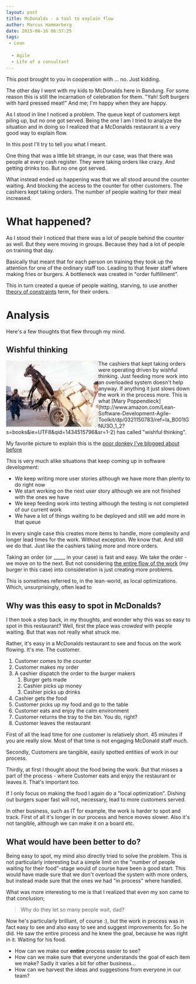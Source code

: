 ```yaml
---
layout: post
title: McDonalds - a tool to explain flow
author: Marcus Hammarberg
date: 2015-06-16 06:57:25
tags:
 - Lean

  - Agile
  - Life of a consultant
---
```


This post brought to you in cooperation with ... no. Just kidding.

The other day I went with my kids to McDonalds here in Bandung. For some reason this is still the incarnation of celebration for them. "Yah! Soft burgers with hard pressed meat!" And me; I'm happy when they are happy.

As I stood in line I noticed a problem. The queue kept of customers kept piling up, but no one got served. Being the one I am I tried to analyze the situation and in doing so I realized that a McDonalds restaurant is a very good way to explain flow.

In this post I'll try to tell you what I meant.

<!-- excerpt-end -->

One thing that was a little bit strange, in our case, was that there was people at every cash register. They were taking orders like crazy. And getting drinks too. But no one got served.

What instead ended up happening was that we all stood around the counter waiting. And blocking the access to the counter for other customers. The cashiers kept taking orders. The number of people waiting for their meal increased.

# What happened?
As I stood their I noticed that there was a lot of people behind the counter as well. But they were moving in groups. Because they had a lot of people on training that day.

Basically that meant that for each person on training they took up the attention for one of the ordinary staff too. Leading to that fewer staff where making fries or burgers. A bottleneck was created in "order fulfillment".

This in turn created a queue of people waiting, starving, to use another [theory of constraints](https://en.wikipedia.org/wiki/Theory_of_constraints) term, for their orders.

# Analysis
Here's a few thoughts that flew through my mind.

## Wishful thinking
<img src="/img/donkey-in-air-cart.jpg" style="float:left" width="50%">
The cashiers that kept taking orders were operating driven by wishful thinking. Just feeding more work into an overloaded system doesn't help anyway. If anything it just slows down the work in the process more. This is what [Mary Poppendieck](http://www.amazon.com/Lean-Software-Development-Agile-Toolkit/dp/0321150783/ref=la_B001IGNU3O_1_2?s=books&ie=UTF8&qid=1434515796&sr=1-2) has called "wishful thinking".

My favorite picture to explain this is the [poor donkey I've blogged about before](http://www.marcusoft.net/2013/03/between-chairs-management-and-thoughts.html)

This is very much alike situations that keep coming up in software development:

* We keep writing more user stories although we have more than plenty to do right now
* We start working on the next user story although we are not finished with the ones we have
* We keep feeding work into testing although the testing is not completed of our current work
* We have a lot of things waiting to be deployed and still we add more in that queue

In every single case this creates more items to handle, more complexity and longer lead times for the work. Without exception. We know that. And still we do that. Just like the cashiers taking more and more orders.

Taking an order (or _____ in your case) is fast and easy. We take the order - we move on to the next. But not considering [the entire flow of the work](http://www.marcusoft.net/2015/05/flow-wip-and-waste.html) (my burger in this case) into consideration is just creating more problems.

This is sometimes referred to, in the lean-world, as local optimizations. Which, unsurprisingly, often lead to

## Why was this easy to spot in McDonalds?
I then took a step back, in my thoughts, and wonder why this was so easy to spot in this restaurant? Well, first the place was *crowded* with people waiting. But that was not really what struck me.

Rather, it's easy in a McDonalds restaurant to see and focus on the work flowing. It's me. The customer.

1. Customer comes to the counter
1. Customer makes my order
1. A cashier dispatch the order to the burger makers
	1. Burger gets made
	1. Cashier picks up money
	1. Cashier picks up drinks
1. Cashier gets the food
1. Customer picks up my food and go to the table
1. Customer eats and enjoy the calm environment
1. Customer returns the tray to the bin. You do, right?
1. Customer leaves the restaurant

First of all the lead time for one customer is relatively short. 45 minutes if you are really slow. Most of that time is not engaging McDonald staff much.

Secondly, Customers are tangible, easily spotted entities of work in our process.

Thirdly, at first I thought about the food being the work. But that misses a part of the process - where Customer eats and enjoy the restaurant or leaves it. That's important too.

If I only focus on making the food I again do a "local optimization". Dishing out burgers super fast will not, necessary, lead to more customers served.

In other business, such as IT for example, the work is harder to spot and track. First of all it's longer in our process and hence moves slower. Also it's not tangible, although we can make it on a board etc.

## What would have been better to do?
Being easy to spot, my mind also directly tried to solve the problem. This is not particularly interesting but a simple limit on the "number of people waiting for their food"-stage would of course have been a good start. This would have made sure that we don't overload the system with more orders, but instead made sure that the ones we had "in process" where handled.

What was more interesting to me is that I realized that even my son came to that conclusion;

<blockquote>Why do they let so many people wait, dad?</blockquote>

Now he's particularly brilliant, of course :), but the work in process was in fact easy to see and also easy to see and suggest improvements for. So he did. He saw the entire process and he knew the goal, because he was right in it. Waiting for his food.

* How can we make our **entire** process easier to see?
* How can we make sure that everyone understands the goal of each item we make? Sadly it varies a bit for other business...
* How can we harvest the ideas and suggestions from everyone in our team?
